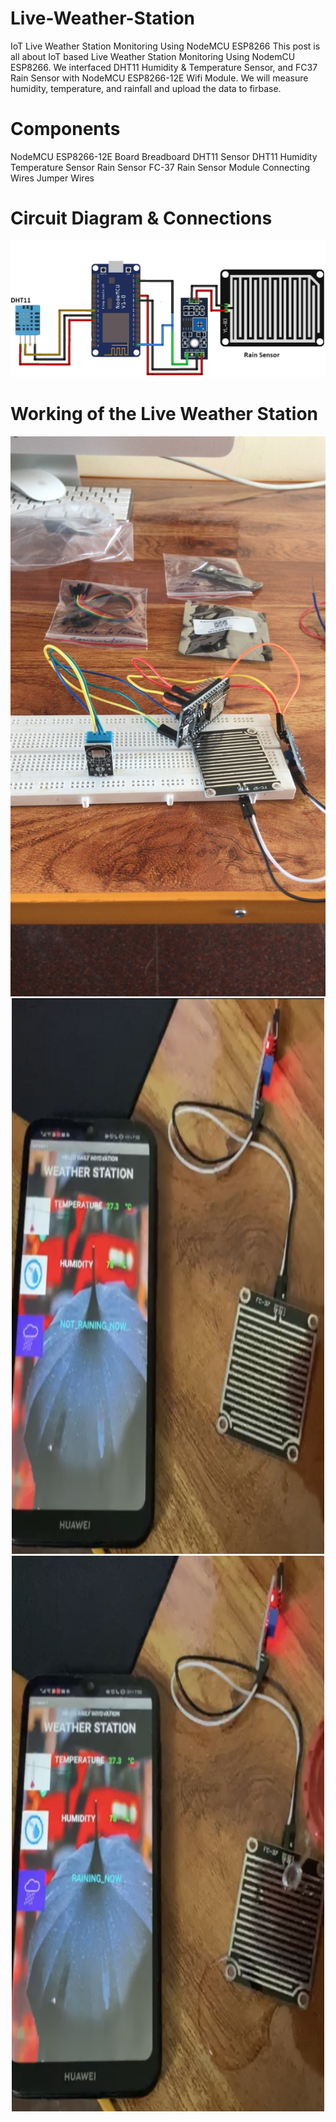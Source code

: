 # Live-Weather-Station
IoT Live Weather Station Monitoring Using NodeMCU ESP8266
This post is all about IoT based Live Weather Station Monitoring Using NodemCU ESP8266. 
We interfaced DHT11 Humidity & Temperature Sensor, and FC37 Rain Sensor with NodeMCU ESP8266-12E Wifi Module. 
We will measure humidity, temperature, and rainfall and upload the data to firbase.

# Components

NodeMCU	ESP8266-12E Board
Breadboard
DHT11 Sensor	DHT11 Humidity Temperature Sensor
Rain Sensor	FC-37 Rain Sensor Module
Connecting Wires	Jumper Wires

# Circuit Diagram & Connections

<p >
  <div align="center" >
 <img src="https://github.com/Kanishk-K-U/Live-Weather-Station/blob/main/Circuit-Diagram.jpg">
    </div>
</p>

# Working of the Live Weather Station

<p >
  <div align="center" >
 <img src="https://github.com/Kanishk-K-U/Live-Weather-Station/blob/main/Weather-Station.jpeg">
 <img width="500" height="888.89" src="https://github.com/Kanishk-K-U/Live-Weather-Station/blob/main/not%20raining.PNG">
 <img width="500" height="888.89" src="https://github.com/Kanishk-K-U/Live-Weather-Station/blob/main/raining.PNG">
    </div>
</p>
